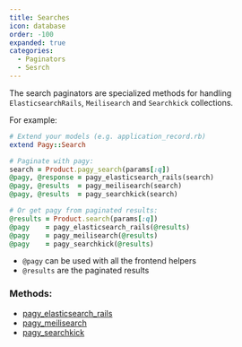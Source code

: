 ```yaml
---
title: Searches
icon: database
order: -100
expanded: true
categories:
  - Paginators
  - Sesrch
---
```


The search paginators are specialized methods for handling `ElasticsearchRails`, `Meilisearch` and `Searchkick` collections.

For example:

```rb
# Extend your models (e.g. application_record.rb)
extend Pagy::Search

# Paginate with pagy:
search = Product.pagy_search(params[:q])
@pagy, @response = pagy_elasticsearch_rails(search)
@pagy, @results  = pagy_meilisearch(search)
@pagy, @results  = pagy_searchkick(search)

# Or get pagy from paginated results:
@results = Product.search(params[:q])
@pagy    = pagy_elasticsearch_rails(@results)
@pagy    = pagy_meilisearch(@results)
@pagy    = pagy_searchkick(@results)
```

- `@pagy` can be used with all the frontend helpers
- `@results` are the paginated results

### Methods:

- [pagy_elasticsearch_rails](searches/elasticsearch_rails.md)
- [pagy_meilisearch](searches/meilisearch.md)
- [pagy_searchkick](searches/searchkick.md)
